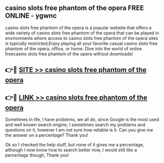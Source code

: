 ## casino slots free phantom of the opera FREE ONLINE - ygwnc

casino slots free phantom of the opera is a popular website that offers a wide variety of casino slots free phantom of the opera that can be played in environments where access to casino slots free phantom of the opera sites is typically restricted,Enjoy playing all your favorite casual casino slots free phantom of the opera, office, or home. Dive into the world of online freecasino slots free phantom of the opera without downloads!

## 👉🔴 [SITE >> casino slots free phantom of the opera](http://news.freeplayer.one?title=casino_slots_free_phantom_of_the_opera&ref=FRRE)

## 👉🔴 [LINK >> casino slots free phantom of the opera](http://news.freeplayer.one?title=casino_slots_free_phantom_of_the_opera&ref=FREE)

Sometimes in life, I have problems, we all do, since Google is the most used and well known search engine, I sometimes search my problems and questions on it, however I am not sure how reliable is it. Can you give me the answer on a percentage? Thank you!

Ok so I checked the help stuff, but none of it gives me a percentage, although I now know how to search better now, I would still like a percentage though, Thank you!
